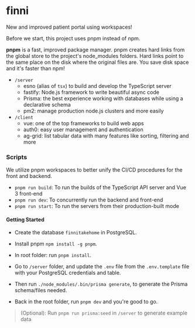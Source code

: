 # finni

New and improved patient portal using workspaces!

Before we start, this project uses pnpm instead of npm.

**pnpm** is a fast, improved package manager. pnpm creates hard links from the global store to the project's node_modules folders. Hard links point to the same place on the disk where the original files are. You save disk space and it's faster than npm!

- `/server`
  - esno (alias of `tsx`) to build and develop the TypeScript server
  - fastify: Node.js framework to write beautiful async code
  - Prisma: the best experience working with databases while using a declarative schema
  - pm2: manage production node.js clusters and more easily
- `/client`
  - vue: one of the top frameworks to build web apps
  - auth0: easy user management and authentication
  - ag-grid: list tabular data with many features like sorting, filtering and more

### Scripts

We utilize pnpm workspaces to better unify the CI/CD procedures for the front and backend.

- `pnpm run build`: To run the builds of the TypeScript API server and Vue 3 front-end
- `pnpm run dev`: To concurrently run the backend and front-end
- `pnpm run start`: To run the servers from their production-built mode

#### Getting Started

- Create the database `finnitakehome` in PostgreSQL.

- Install pnpm `npm install -g pnpm`.

- In root folder: run `pnpm install`.

- Go to `/server` folder, and update the `.env` file from the `.env.template` file with your PostgreSQL credentials and table.

- Then run `./node_modules/.bin/prisma generate`, to generate the Prisma schema/files needed.

- Back in the root folder, run `pnpm dev` and you're good to go.

> (Optional): Run `pnpm run prisma:seed` in `/server` to generate example data
